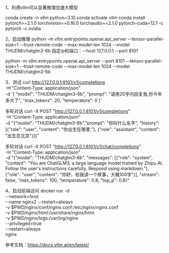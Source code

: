 1、利用vllm可以显著推理加速大模型

conda create -n vllm python=3.10
conda activate vllm
conda install pytorch==2.1.0 torchvision==0.16.0 torchaudio==2.1.0 pytorch-cuda=12.1 -c pytorch -c nvidia

2、启动推理
python -m vllm.entrypoints.openai.api_server --tensor-parallel-size=1  --trust-remote-code --max-model-len 1024 --model THUDM/chatglm3-6b
指定ip和端口：--host 127.0.0.1 --port 8101

python -m vllm.entrypoints.openai.api_server --port 8101 --tensor-parallel-size=1  --trust-remote-code --max-model-len 1024 --model THUDM/chatglm3-6b

3、测试
curl http://127.0.0.1:8101/v1/completions \
    -H "Content-Type: application/json" \
    -d '{
        "model": "THUDM/chatglm3-6b",
        "prompt": "请用20字内回复我,你今年多大了",
        "max_tokens": 20,
        "temperature": 0
    }'

多轮对话
curl -X POST "http://127.0.0.1:8101/v1/completions" \
-H "Content-Type: application/json" \
-d "{\"model\": \"THUDM/chatglm3-6b\",\"prompt\": \"你叫什么名字\", \"history\": [{\"role\": \"user\", \"content\": \"你出生在哪里.\"}, {\"role\": \"assistant\", \"content\": \"出生在北京\"}]}"

多轮对话
curl -X POST "http://127.0.0.1:8101/v1/chat/completions" \
-H "Content-Type: application/json" \
-d "{\"model\": \"THUDM/chatglm3-6b\", \"messages\": [{\"role\": \"system\", \"content\": \"You are ChatGLM3, a large language model trained by Zhipu.AI. Follow the user's instructions carefully. Respond using markdown.\"}, {\"role\": \"user\", \"content\": \"你好，给我讲一个故事，大概100字\"}], \"stream\": false, \"max_tokens\": 100, \"temperature\": 0.8, \"top_p\": 0.8}"


4、启动前端访问
docker run -d \
--network=host \
--name nginx2 --restart=always \
-v $PWD/nginx/conf/nginx.conf:/etc/nginx/nginx.conf \
-v $PWD/nginx/html:/usr/share/nginx/html \
-v $PWD/nginx/logs:/var/log/nginx \
--privileged=true \
--restart=always \
nginx


参考文档：https://docs.vllm.ai/en/latest/